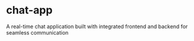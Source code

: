 # chat-app
A real-time chat application built with integrated frontend and backend for seamless communication
